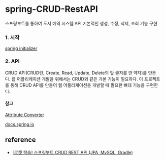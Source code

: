 # spring-CRUD-RestAPI

스프링부트를 통하여 도서 예약 시스템 API
기본적인 생성, 수정, 삭제, 조회 기능 구현


### 1. 시작
[spring initializer](https://start.spring.io/)

### 2. API
CRUD API(CRUD란, Create, Read, Update, Delete의 앞 글자를 딴 약자)를 만든다.
웹 어플리케이션 개발을 위해서는 CRUD와 같은 기본 기능이 필요하다.
이 프로젝트를 통해 CRUD API를 만들어 웹 어플리케이션을 개발할 때 필요한 뼈대 기능을 구현한다.

#### 참고
 [Attribute Converter](https://lng1982.tistory.com/279)
 
 [docs.spring.io](https://spring.io/)

## reference
* [[로켓 학습] 스프링부트 CRUD REST API (JPA, MySQL, Gradle)](https://covenant.tistory.com/243?category=730169)
